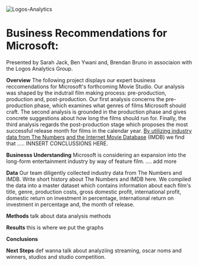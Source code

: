 ![Logos-Analytics](https://user-images.githubusercontent.com/85582924/186478411-b44c1e13-503d-44cf-b1f4-285a09951b76.jpeg)

# **Business Recommendations for Microsoft:**
Presented by Sarah Jack, Ben Ywani and, Brendan Bruno in associaion with the Logos Analytics Group.

**Overview**
The following project displays our expert business reccomendations for Microsoft's forthcoming Movie Studio. Our analysis was shaped by the indutrail film making process: pre-production, production and, post-production. Our first analysis concerns the pre-production phase, which examines what genres of films Microsoft should craft. The second analysis is grounded in the production phase and gives concrete suggestions about how long the films should run for. Finally, the third analysis regards the post-production stage which proposes the most successful release month for films in the calendar year. [By utilizing industry data from The Numbers](https://www.the-numbers.com/ "The Numbers") [and the Internet Movie Database](https://www.imdb.com/ "the Internet Movie Database") (IMDB) we find that ..... INNSERT CONCLUSSIONS HERE. 

**Businesss Understanding**
Microsoft is considering an expansion into the long-form entertainment industry by way of feature film. .... add more 

**Data**
Our team diligently collected industry data from The Numbers and IMDB. Write short history about The Numbers and IMDB here. 
We compiled the data into a master dataset which contains information about each film's title, genre, production costs, gross domestic profit, international profit, domestic return on investment in percentage, international return on investment in percentage and, the month of release. 

**Methods**
talk about data analysis methods

**Results**
this is where we put the graphs

**Conclusions**

**Next Steps**
def wanna talk about analyziing streaming, oscar noms and winners, studios and studio competition. 







